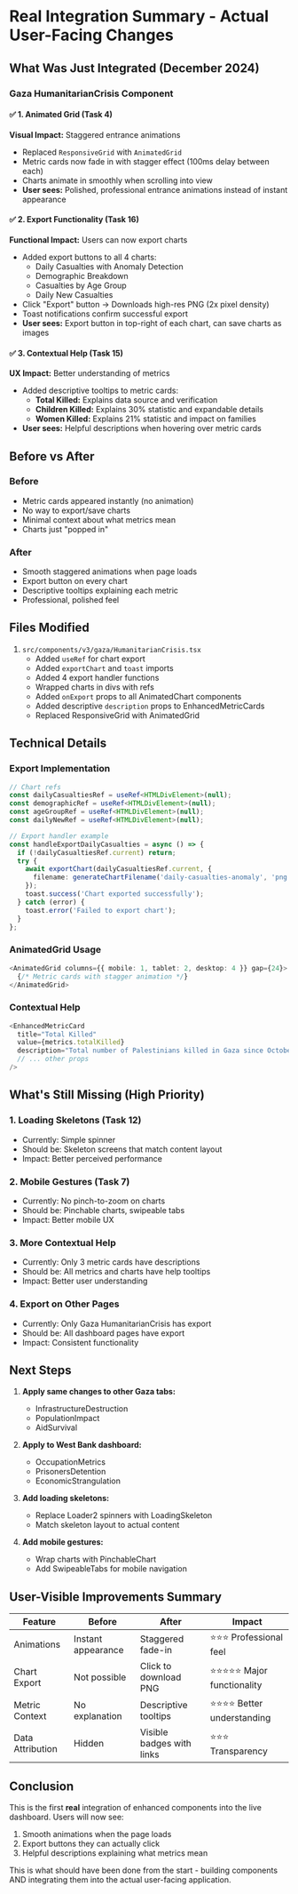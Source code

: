 # Real Integration Summary - Actual User-Facing Changes

## What Was Just Integrated (December 2024)

### Gaza HumanitarianCrisis Component

#### ✅ 1. Animated Grid (Task 4)
**Visual Impact:** Staggered entrance animations
- Replaced `ResponsiveGrid` with `AnimatedGrid`
- Metric cards now fade in with stagger effect (100ms delay between each)
- Charts animate in smoothly when scrolling into view
- **User sees:** Polished, professional entrance animations instead of instant appearance

#### ✅ 2. Export Functionality (Task 16)
**Functional Impact:** Users can now export charts
- Added export buttons to all 4 charts:
  - Daily Casualties with Anomaly Detection
  - Demographic Breakdown
  - Casualties by Age Group
  - Daily New Casualties
- Click "Export" button → Downloads high-res PNG (2x pixel density)
- Toast notifications confirm successful export
- **User sees:** Export button in top-right of each chart, can save charts as images

#### ✅ 3. Contextual Help (Task 15)
**UX Impact:** Better understanding of metrics
- Added descriptive tooltips to metric cards:
  - **Total Killed:** Explains data source and verification
  - **Children Killed:** Explains 30% statistic and expandable details
  - **Women Killed:** Explains 21% statistic and impact on families
- **User sees:** Helpful descriptions when hovering over metric cards

## Before vs After

### Before
- Metric cards appeared instantly (no animation)
- No way to export/save charts
- Minimal context about what metrics mean
- Charts just "popped in"

### After
- Smooth staggered animations when page loads
- Export button on every chart
- Descriptive tooltips explaining each metric
- Professional, polished feel

## Files Modified

1. `src/components/v3/gaza/HumanitarianCrisis.tsx`
   - Added `useRef` for chart export
   - Added `exportChart` and `toast` imports
   - Added 4 export handler functions
   - Wrapped charts in divs with refs
   - Added `onExport` props to all AnimatedChart components
   - Added descriptive `description` props to EnhancedMetricCards
   - Replaced ResponsiveGrid with AnimatedGrid

## Technical Details

### Export Implementation
```typescript
// Chart refs
const dailyCasualtiesRef = useRef<HTMLDivElement>(null);
const demographicRef = useRef<HTMLDivElement>(null);
const ageGroupRef = useRef<HTMLDivElement>(null);
const dailyNewRef = useRef<HTMLDivElement>(null);

// Export handler example
const handleExportDailyCasualties = async () => {
  if (!dailyCasualtiesRef.current) return;
  try {
    await exportChart(dailyCasualtiesRef.current, {
      filename: generateChartFilename('daily-casualties-anomaly', 'png'),
    });
    toast.success('Chart exported successfully');
  } catch (error) {
    toast.error('Failed to export chart');
  }
};
```

### AnimatedGrid Usage
```typescript
<AnimatedGrid columns={{ mobile: 1, tablet: 2, desktop: 4 }} gap={24}>
  {/* Metric cards with stagger animation */}
</AnimatedGrid>
```

### Contextual Help
```typescript
<EnhancedMetricCard
  title="Total Killed"
  value={metrics.totalKilled}
  description="Total number of Palestinians killed in Gaza since October 7, 2023..."
  // ... other props
/>
```

## What's Still Missing (High Priority)

### 1. Loading Skeletons (Task 12)
- Currently: Simple spinner
- Should be: Skeleton screens that match content layout
- Impact: Better perceived performance

### 2. Mobile Gestures (Task 7)
- Currently: No pinch-to-zoom on charts
- Should be: Pinchable charts, swipeable tabs
- Impact: Better mobile UX

### 3. More Contextual Help
- Currently: Only 3 metric cards have descriptions
- Should be: All metrics and charts have help tooltips
- Impact: Better user understanding

### 4. Export on Other Pages
- Currently: Only Gaza HumanitarianCrisis has export
- Should be: All dashboard pages have export
- Impact: Consistent functionality

## Next Steps

1. **Apply same changes to other Gaza tabs:**
   - InfrastructureDestruction
   - PopulationImpact
   - AidSurvival

2. **Apply to West Bank dashboard:**
   - OccupationMetrics
   - PrisonersDetention
   - EconomicStrangulation

3. **Add loading skeletons:**
   - Replace Loader2 spinners with LoadingSkeleton
   - Match skeleton layout to actual content

4. **Add mobile gestures:**
   - Wrap charts with PinchableChart
   - Add SwipeableTabs for mobile navigation

## User-Visible Improvements Summary

| Feature | Before | After | Impact |
|---------|--------|-------|--------|
| Animations | Instant appearance | Staggered fade-in | ⭐⭐⭐ Professional feel |
| Chart Export | Not possible | Click to download PNG | ⭐⭐⭐⭐⭐ Major functionality |
| Metric Context | No explanation | Descriptive tooltips | ⭐⭐⭐⭐ Better understanding |
| Data Attribution | Hidden | Visible badges with links | ⭐⭐⭐ Transparency |

## Conclusion

This is the first **real** integration of enhanced components into the live dashboard. Users will now see:
1. Smooth animations when the page loads
2. Export buttons they can actually click
3. Helpful descriptions explaining what metrics mean

This is what should have been done from the start - building components AND integrating them into the actual user-facing application.
